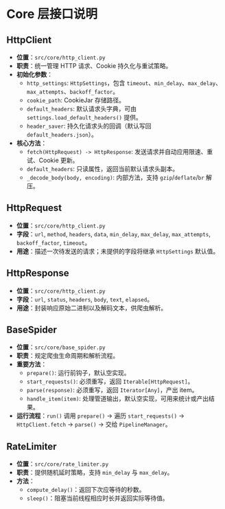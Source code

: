# Core 层接口说明

## HttpClient
- **位置**：`src/core/http_client.py`
- **职责**：统一管理 HTTP 请求、Cookie 持久化与重试策略。
- **初始化参数**：
  - `http_settings`: `HttpSettings`，包含 `timeout`、`min_delay`、`max_delay`、`max_attempts`、`backoff_factor`。
  - `cookie_path`: CookieJar 存储路径。
  - `default_headers`: 默认请求头字典，可由 `settings.load_default_headers()` 提供。
  - `header_saver`: 持久化请求头的回调（默认写回 `default_headers.json`）。
- **核心方法**：
  - `fetch(HttpRequest) -> HttpResponse`: 发送请求并自动应用限速、重试、Cookie 更新。
  - `default_headers`: 只读属性，返回当前默认请求头副本。
  - `_decode_body(body, encoding)`: 内部方法，支持 `gzip`/`deflate`/`br` 解压。

## HttpRequest
- **位置**：`src/core/http_client.py`
- **字段**：`url`, `method`, `headers`, `data`, `min_delay`, `max_delay`, `max_attempts`, `backoff_factor`, `timeout`。
- **用途**：描述一次待发送的请求；未提供的字段将继承 `HttpSettings` 默认值。

## HttpResponse
- **位置**：`src/core/http_client.py`
- **字段**：`url`, `status`, `headers`, `body`, `text`, `elapsed`。
- **用途**：封装响应原始二进制以及解码文本，供爬虫解析。

## BaseSpider
- **位置**：`src/core/base_spider.py`
- **职责**：规定爬虫生命周期和解析流程。
- **重要方法**：
  - `prepare()`: 运行前钩子，默认空实现。
  - `start_requests()`: 必须重写，返回 `Iterable[HttpRequest]`。
  - `parse(response)`: 必须重写，返回 `Iterator[Any]`，产出 item。
  - `handle_item(item)`: 处理管道输出，默认空实现，可用来统计或产出结果。
- **运行流程**：`run()` 调用 `prepare()` → 遍历 `start_requests()` → `HttpClient.fetch` → `parse()` → 交给 `PipelineManager`。

## RateLimiter
- **位置**：`src/core/rate_limiter.py`
- **职责**：提供随机延时策略，支持 `min_delay` 与 `max_delay`。
- **方法**：
  - `compute_delay()`：返回下次应等待的秒数。
  - `sleep()`：阻塞当前线程相应时长并返回实际等待值。
